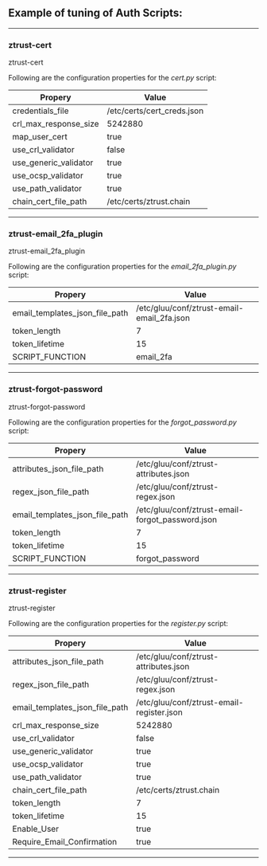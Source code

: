 
## Example of tuning of Auth Scripts:

-----------------------------------------------------------------------------------------------

### **ztrust-cert**

ztrust-cert  

Following are the configuration properties for the *cert.py* script:  

|Propery | Value|
|------| --------- |
| credentials_file      |  /etc/certs/cert_creds.json  |
| crl_max_response_size |  5242880                     |
| map_user_cert         |  true                        |
| use_crl_validator     |  false                       |
| use_generic_validator |  true                        |
| use_ocsp_validator    |  true                        |
| use_path_validator    |  true                        |
| chain_cert_file_path  |  /etc/certs/ztrust.chain     |

-----------------------------------------------------------------------------------------------

### **ztrust-email_2fa_plugin**

ztrust-email_2fa_plugin  

Following are the configuration properties for the *email_2fa_plugin.py* script:  

|Propery | Value|
|------| --------- |
| email_templates_json_file_path    | /etc/gluu/conf/ztrust-email-email_2fa.json    |
| token_length                      | 7                                             |
| token_lifetime                    | 15                                            |  
| SCRIPT_FUNCTION                   | email_2fa                                     |

-----------------------------------------------------------------------------------------------

### **ztrust-forgot-password**

ztrust-forgot-password  

Following are the configuration properties for the *forgot_password.py* script:  

|Propery | Value|
|------| --------- |
| attributes_json_file_path         | /etc/gluu/conf/ztrust-attributes.json             |
| regex_json_file_path              | /etc/gluu/conf/ztrust-regex.json                  |
| email_templates_json_file_path    | /etc/gluu/conf/ztrust-email-forgot_password.json  |
| token_length                      | 7                                                 |
| token_lifetime                    | 15                                                |
| SCRIPT_FUNCTION                   | forgot_password                                   |

-----------------------------------------------------------------------------------------------

### **ztrust-register**

ztrust-register  

Following are the configuration properties for the *register.py* script:  

|Propery | Value|
|------| --------- |
| attributes_json_file_path         | /etc/gluu/conf/ztrust-attributes.json             |
| regex_json_file_path              | /etc/gluu/conf/ztrust-regex.json                  |
| email_templates_json_file_path    | /etc/gluu/conf/ztrust-email-register.json         |
| crl_max_response_size             | 5242880                                           |
| use_crl_validator                 | false                                             |
| use_generic_validator             | true                                              |
| use_ocsp_validator                | true                                              |
| use_path_validator                | true                                              |
| chain_cert_file_path              | /etc/certs/ztrust.chain                           |
| token_length                      | 7                                                 |
| token_lifetime                    | 15                                                |
| Enable_User                       | true                                              |
| Require_Email_Confirmation        | true                                              |

-----------------------------------------------------------------------------------------------
